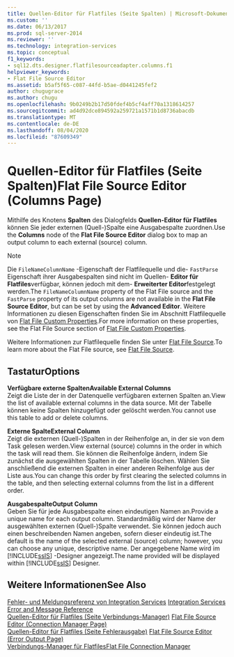 ```yaml
---
title: Quellen-Editor für Flatfiles (Seite Spalten) | Microsoft-Dokumentation
ms.custom: ''
ms.date: 06/13/2017
ms.prod: sql-server-2014
ms.reviewer: ''
ms.technology: integration-services
ms.topic: conceptual
f1_keywords:
- sql12.dts.designer.flatfilesourceadapter.columns.f1
helpviewer_keywords:
- Flat File Source Editor
ms.assetid: b5af5f65-c087-44fd-b5ae-d0441245fef2
author: chugugrace
ms.author: chugu
ms.openlocfilehash: 9b0249b2b17d50fdef4b5cf4aff70a1318614257
ms.sourcegitcommit: ad4d92dce894592a259721a1571b1d8736abacdb
ms.translationtype: MT
ms.contentlocale: de-DE
ms.lasthandoff: 08/04/2020
ms.locfileid: "87609349"
---
```

# <a name="flat-file-source-editor-columns-page"></a><span data-ttu-id="b880a-102">Quellen-Editor für Flatfiles (Seite Spalten)</span><span class="sxs-lookup"><span data-stu-id="b880a-102">Flat File Source Editor (Columns Page)</span></span>
  <span data-ttu-id="b880a-103">Mithilfe des Knotens **Spalten** des Dialogfelds **Quellen-Editor für Flatfiles** können Sie jeder externen (Quell-)Spalte eine Ausgabespalte zuordnen.</span><span class="sxs-lookup"><span data-stu-id="b880a-103">Use the **Columns** node of the **Flat File Source Editor** dialog box to map an output column to each external (source) column.</span></span>  
  
> [!NOTE]  
>  <span data-ttu-id="b880a-104">Die `FileNameColumnName` -Eigenschaft der Flatfilequelle und die- `FastParse` Eigenschaft ihrer Ausgabespalten sind nicht im Quellen- **Editor für Flatfiles**verfügbar, können jedoch mit dem- **Erweiterter Editor**festgelegt werden.</span><span class="sxs-lookup"><span data-stu-id="b880a-104">The `FileNameColumnName` property of the Flat File source and the `FastParse` property of its output columns are not available in the **Flat File Source Editor**, but can be set by using the **Advanced Editor**.</span></span> <span data-ttu-id="b880a-105">Weitere Informationen zu diesen Eigenschaften finden Sie im Abschnitt Flatfilequelle von [Flat File Custom Properties](data-flow/flat-file-custom-properties.md).</span><span class="sxs-lookup"><span data-stu-id="b880a-105">For more information on these properties, see the Flat File Source section of [Flat File Custom Properties](data-flow/flat-file-custom-properties.md).</span></span>  
  
 <span data-ttu-id="b880a-106">Weitere Informationen zur Flatfilequelle finden Sie unter [Flat File Source](data-flow/flat-file-source.md).</span><span class="sxs-lookup"><span data-stu-id="b880a-106">To learn more about the Flat File source, see [Flat File Source](data-flow/flat-file-source.md).</span></span>  
  
## <a name="options"></a><span data-ttu-id="b880a-107">Tastatur</span><span class="sxs-lookup"><span data-stu-id="b880a-107">Options</span></span>  
 <span data-ttu-id="b880a-108">**Verfügbare externe Spalten**</span><span class="sxs-lookup"><span data-stu-id="b880a-108">**Available External Columns**</span></span>  
 <span data-ttu-id="b880a-109">Zeigt die Liste der in der Datenquelle verfügbaren externen Spalten an.</span><span class="sxs-lookup"><span data-stu-id="b880a-109">View the list of available external columns in the data source.</span></span> <span data-ttu-id="b880a-110">Mit der Tabelle können keine Spalten hinzugefügt oder gelöscht werden.</span><span class="sxs-lookup"><span data-stu-id="b880a-110">You cannot use this table to add or delete columns.</span></span>  
  
 <span data-ttu-id="b880a-111">**Externe Spalte**</span><span class="sxs-lookup"><span data-stu-id="b880a-111">**External Column**</span></span>  
 <span data-ttu-id="b880a-112">Zeigt die externen (Quell-)Spalten in der Reihenfolge an, in der sie von dem Task gelesen werden.</span><span class="sxs-lookup"><span data-stu-id="b880a-112">View external (source) columns in the order in which the task will read them.</span></span> <span data-ttu-id="b880a-113">Sie können die Reihenfolge ändern, indem Sie zunächst die ausgewählten Spalten in der Tabelle löschen. Wählen Sie anschließend die externen Spalten in einer anderen Reihenfolge aus der Liste aus.</span><span class="sxs-lookup"><span data-stu-id="b880a-113">You can change this order by first clearing the selected columns in the table, and then selecting external columns from the list in a different order.</span></span>  
  
 <span data-ttu-id="b880a-114">**Ausgabespalte**</span><span class="sxs-lookup"><span data-stu-id="b880a-114">**Output Column**</span></span>  
 <span data-ttu-id="b880a-115">Geben Sie für jede Ausgabespalte einen eindeutigen Namen an.</span><span class="sxs-lookup"><span data-stu-id="b880a-115">Provide a unique name for each output column.</span></span> <span data-ttu-id="b880a-116">Standardmäßig wird der Name der ausgewählten externen (Quell-)Spalte verwendet. Sie können jedoch auch einen beschreibenden Namen angeben, sofern dieser eindeutig ist.</span><span class="sxs-lookup"><span data-stu-id="b880a-116">The default is the name of the selected external (source) column; however, you can choose any unique, descriptive name.</span></span> <span data-ttu-id="b880a-117">Der angegebene Name wird im [!INCLUDE[ssIS](../includes/ssis-md.md)] -Designer angezeigt.</span><span class="sxs-lookup"><span data-stu-id="b880a-117">The name provided will be displayed within [!INCLUDE[ssIS](../includes/ssis-md.md)] Designer.</span></span>  
  
## <a name="see-also"></a><span data-ttu-id="b880a-118">Weitere Informationen</span><span class="sxs-lookup"><span data-stu-id="b880a-118">See Also</span></span>  
 <span data-ttu-id="b880a-119">[Fehler- und Meldungsreferenz von Integration Services](../../2014/integration-services/integration-services-error-and-message-reference.md) </span><span class="sxs-lookup"><span data-stu-id="b880a-119">[Integration Services Error and Message Reference](../../2014/integration-services/integration-services-error-and-message-reference.md) </span></span>  
 <span data-ttu-id="b880a-120">[Quellen-Editor für Flatfiles &#40;Seite Verbindungs-Manager&#41;](../../2014/integration-services/flat-file-source-editor-connection-manager-page.md) </span><span class="sxs-lookup"><span data-stu-id="b880a-120">[Flat File Source Editor &#40;Connection Manager Page&#41;](../../2014/integration-services/flat-file-source-editor-connection-manager-page.md) </span></span>  
 <span data-ttu-id="b880a-121">[Quellen-Editor für Flatfiles &#40;Seite Fehlerausgabe&#41;](../../2014/integration-services/flat-file-source-editor-error-output-page.md) </span><span class="sxs-lookup"><span data-stu-id="b880a-121">[Flat File Source Editor &#40;Error Output Page&#41;](../../2014/integration-services/flat-file-source-editor-error-output-page.md) </span></span>  
 [<span data-ttu-id="b880a-122">Verbindungs-Manager für Flatfiles</span><span class="sxs-lookup"><span data-stu-id="b880a-122">Flat File Connection Manager</span></span>](connection-manager/file-connection-manager.md)  
  
  
